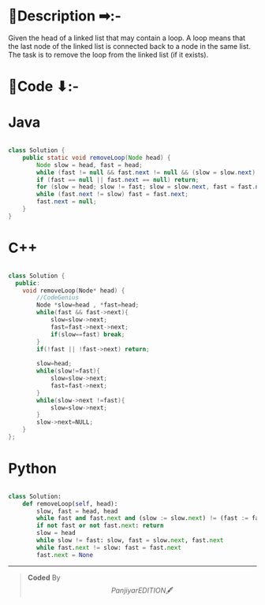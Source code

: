 # 📍Description ➡:-
<!-- Describe your first thoughts on how to solve this problem. -->
Given the head of a linked list that may contain a loop.  A loop means that the last node of the linked list is connected back to a node in the same list. The task is to remove the loop from the linked list (if it exists).


# 📝Code ⬇:-



# Java
```java []

class Solution {
    public static void removeLoop(Node head) {
        Node slow = head, fast = head;
        while (fast != null && fast.next != null && (slow = slow.next) != (fast = fast.next.next));
        if (fast == null || fast.next == null) return;
        for (slow = head; slow != fast; slow = slow.next, fast = fast.next);
        while (fast.next != slow) fast = fast.next;
        fast.next = null;
    }
}

```

# C++
``` cpp []

class Solution {
  public:
    void removeLoop(Node* head) {
        //CodeGenius
        Node *slow=head , *fast=head;
        while(fast && fast->next){
            slow=slow->next;
            fast=fast->next->next;
            if(slow==fast) break;
        }
        if(!fast || !fast->next) return;
        
        slow=head;
        while(slow!=fast){
            slow=slow->next;
            fast=fast->next;
        }
        while(slow->next !=fast){
            slow=slow->next;
        }
        slow->next=NULL;
    }
};
```

# Python
``` python []

class Solution:
    def removeLoop(self, head):
        slow, fast = head, head
        while fast and fast.next and (slow := slow.next) != (fast := fast.next.next): pass
        if not fast or not fast.next: return
        slow = head
        while slow != fast: slow, fast = slow.next, fast.next
        while fast.next != slow: fast = fast.next
        fast.next = None   
```

---

>    **Coded** By $$Panjiyar EDITION 🖋  $$

               
